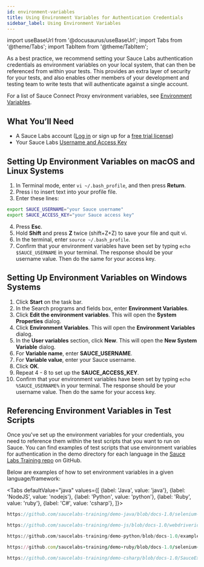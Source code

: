 ```yaml
---
id: environment-variables
title: Using Environment Variables for Authentication Credentials
sidebar_label: Using Environment Variables
---
```


import useBaseUrl from '@docusaurus/useBaseUrl';
import Tabs from '@theme/Tabs';
import TabItem from '@theme/TabItem';

As a best practice, we recommend setting your Sauce Labs authentication credentials as environment variables on your local system, that can then be referenced from within your tests. This provides an extra layer of security for your tests, and also enables other members of your development and testing team to write tests that will authenticate against a single account.

For a list of Sauce Connect Proxy environment variables, see [Environment Variables](/secure-connections/sauce-connect/setup-configuration/environment-variables).


## What You’ll Need

* A Sauce Labs account ([Log in](https://accounts.saucelabs.com/am/XUI/#login/) or sign up for a [free trial license](https://saucelabs.com/sign-up))
* Your Sauce Labs [Username and Access Key](https://app.saucelabs.com/user-settings)


## Setting Up Environment Variables on macOS and Linux Systems
1. In Terminal mode, enter `vi ~/.bash_profile`, and then press **Return**.
2. Press i to insert text into your profile file.
3. Enter these lines:
  ```bash
  export SAUCE_USERNAME="your Sauce username"
  export SAUCE_ACCESS_KEY="your Sauce access key"
  ```
4. Press **Esc**.
5. Hold **Shift** and press **Z** twice (shift+Z+Z) to save your file and quit vi.
6. In the terminal, enter `source ~/.bash_profile`.
7. Confirm that your environment variables have been set by typing `echo $SAUCE_USERNAME` in your terminal. The response should be your username value. Then do the same for your access key.


## Setting Up Environment Variables on Windows Systems
1. Click **Start** on the task bar.
2. In the Search programs and fields box, enter **Environment Variables**.
3. Click **Edit the environment variables**. This will open the **System Properties** dialog.
4. Click **Environment Variables**. This will open the **Environment Variables** dialog.
5. In the **User variables** section, click **New**. This will open the **New System Variable** dialog.
6. For **Variable name**, enter **SAUCE_USERNAME**.
7. For **Variable value**, enter your Sauce username.
8. Click **OK**.
9. Repeat 4 - 8 to set up the **SAUCE_ACCESS_KEY**.
10. Confirm that your environment variables have been set by typing `echo %SAUCE_USERNAME%` in your terminal. The response should be your username value.  Then do the same for your access key. 

## Referencing Environment Variables in Test Scripts
Once you've set up the environment variables for your credentials, you need to reference them within the test scripts that you want to run on Sauce. You can find examples of test scripts that use environment variables for authentication in the demo directory for each language in the [Sauce Labs Training repo](https://github.com/saucelabs-training) on GitHub.

Below are examples of how to set environment variables in a given language/framework:

<Tabs
  defaultValue="java"
  values={[
    {label: 'Java', value: 'java'},
    {label: 'NodeJS', value: 'nodejs'},
    {label: 'Python', value: 'python'},
    {label: 'Ruby', value: 'ruby'},
    {label: 'C#', value: 'csharp'},
  ]}>

<TabItem value="java">

```java reference title="Authenticating with Environment Variables"
https://github.com/saucelabs-training/demo-java/blob/docs-1.0/selenium-examples/src/test/java/com/saucedemo/selenium/demo/SeleniumTest.java#L34-L35
```

</TabItem>
<TabItem value="nodejs">

```javascript reference title="Authenticating with Environment Variables"
https://github.com/saucelabs-training/demo-js/blob/docs-1.0/webdriverio/webdriver/examples/w3c/test/configs/wdio.saucelabs.conf.js#L7-L8
```

</TabItem>
<TabItem value="python">

```python reference title="Authenticating with Environment Variables"
https://github.com/saucelabs-training/demo-python/blob/docs-1.0/examples/w3c-examples/test_pytest_chrome.py#L9-L10
```

</TabItem>
<TabItem value="ruby">

```ruby reference title="Authenticating with Environment Variables"
https://github.com/saucelabs-training/demo-ruby/blob/docs-1.0/selenium-examples/rspec/spec/spec_helper.rb#L23-L24
```

</TabItem>
<TabItem value="csharp">

```csharp reference title="Authenticating with Environment Variables"
https://github.com/saucelabs-training/demo-csharp/blob/docs-1.0/SauceExamples/Common/SauceLabs/SauceUser.cs#L7-L11
```

</TabItem>

</Tabs>
